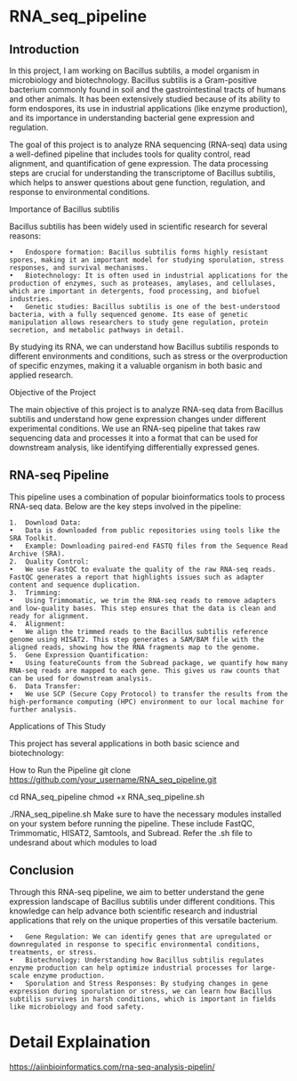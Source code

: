 # RNA_seq_pipeline

## Introduction

In this project, I am working on Bacillus subtilis, a model organism in microbiology and biotechnology. Bacillus subtilis is a Gram-positive bacterium commonly found in soil and the gastrointestinal tracts of humans and other animals. It has been extensively studied because of its ability to form endospores, its use in industrial applications (like enzyme production), and its importance in understanding bacterial gene expression and regulation.

The goal of this project is to analyze RNA sequencing (RNA-seq) data using a well-defined pipeline that includes tools for quality control, read alignment, and quantification of gene expression. The data processing steps are crucial for understanding the transcriptome of Bacillus subtilis, which helps to answer questions about gene function, regulation, and response to environmental conditions.

Importance of Bacillus subtilis

Bacillus subtilis has been widely used in scientific research for several reasons:

	•	Endospore formation: Bacillus subtilis forms highly resistant spores, making it an important model for studying sporulation, stress responses, and survival mechanisms.
	•	Biotechnology: It is often used in industrial applications for the production of enzymes, such as proteases, amylases, and cellulases, which are important in detergents, food processing, and biofuel industries.
	•	Genetic studies: Bacillus subtilis is one of the best-understood bacteria, with a fully sequenced genome. Its ease of genetic manipulation allows researchers to study gene regulation, protein secretion, and metabolic pathways in detail.

By studying its RNA, we can understand how Bacillus subtilis responds to different environments and conditions, such as stress or the overproduction of specific enzymes, making it a valuable organism in both basic and applied research.

Objective of the Project

The main objective of this project is to analyze RNA-seq data from Bacillus subtilis and understand how gene expression changes under different experimental conditions. We use an RNA-seq pipeline that takes raw sequencing data and processes it into a format that can be used for downstream analysis, like identifying differentially expressed genes.

## RNA-seq Pipeline

This pipeline uses a combination of popular bioinformatics tools to process RNA-seq data. Below are the key steps involved in the pipeline:

	1.	Download Data:
	•	Data is downloaded from public repositories using tools like the SRA Toolkit.
	•	Example: Downloading paired-end FASTQ files from the Sequence Read Archive (SRA).
	2.	Quality Control:
	•	We use FastQC to evaluate the quality of the raw RNA-seq reads. FastQC generates a report that highlights issues such as adapter content and sequence duplication.
	3.	Trimming:
	•	Using Trimmomatic, we trim the RNA-seq reads to remove adapters and low-quality bases. This step ensures that the data is clean and ready for alignment.
	4.	Alignment:
	•	We align the trimmed reads to the Bacillus subtilis reference genome using HISAT2. This step generates a SAM/BAM file with the aligned reads, showing how the RNA fragments map to the genome.
	5.	Gene Expression Quantification:
	•	Using featureCounts from the Subread package, we quantify how many RNA-seq reads are mapped to each gene. This gives us raw counts that can be used for downstream analysis.
	6.	Data Transfer:
	•	We use SCP (Secure Copy Protocol) to transfer the results from the high-performance computing (HPC) environment to our local machine for further analysis.

Applications of This Study

This project has several applications in both basic science and biotechnology:

How to Run the Pipeline
git clone https://github.com/your_username/RNA_seq_pipeline.git

cd RNA_seq_pipeline
chmod +x RNA_seq_pipeline.sh

./RNA_seq_pipeline.sh
Make sure to have the necessary modules installed on your system before running the pipeline. These include FastQC, Trimmomatic, HISAT2, Samtools, and Subread.
Refer the .sh file to undesrand about which modules to load

## Conclusion

Through this RNA-seq pipeline, we aim to better understand the gene expression landscape of Bacillus subtilis under different conditions. This knowledge can help advance both scientific research and industrial applications that rely on the unique properties of this versatile bacterium.

	•	Gene Regulation: We can identify genes that are upregulated or downregulated in response to specific environmental conditions, treatments, or stress.
	•	Biotechnology: Understanding how Bacillus subtilis regulates enzyme production can help optimize industrial processes for large-scale enzyme production.
	•	Sporulation and Stress Responses: By studying changes in gene expression during sporulation or stress, we can learn how Bacillus subtilis survives in harsh conditions, which is important in fields like microbiology and food safety.

 # Detail Explaination

https://aiinbioinformatics.com/rna-seq-analysis-pipelin/


